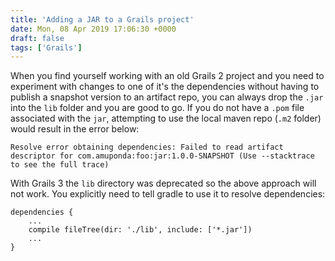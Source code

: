 ```yaml
---
title: 'Adding a JAR to a Grails project'
date: Mon, 08 Apr 2019 17:06:30 +0000
draft: false
tags: ['Grails']
---
```


When you find yourself working with an old Grails 2 project and you need to experiment with changes to one of it's the dependencies without having to publish a snapshot version to an artifact repo, you can always drop the `.jar` into the `lib` folder and you are good to go. If you do not have a `.pom` file associated with the `jar`, attempting to use the local maven repo (`.m2` folder) would result in the error below:

```
Resolve error obtaining dependencies: Failed to read artifact descriptor for com.amuponda:foo:jar:1.0.0-SNAPSHOT (Use --stacktrace to see the full trace)
```

With Grails 3 the `lib` directory was deprecated so the above approach will not work. You explicitly need to tell gradle to use it to resolve dependencies:

```
dependencies {
    ...
    compile fileTree(dir: './lib', include: ['*.jar'])
    ...
}
```